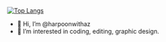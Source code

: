[![Top Langs](https://github-readme-stats.vercel.app/api/top-langs/?username=harpoonwithaz)](https://github.com/anuraghazra/github-readme-stats)
- 👋 Hi, I’m @harpoonwithaz
- 👀 I’m interested in coding, editing, graphic design.

<!---
harpoonwithaz/harpoonwithaz is a ✨ special ✨ repository because its `README.md` (this file) appears on your GitHub profile.
You can click the Preview link to take a look at your changes.
--->
